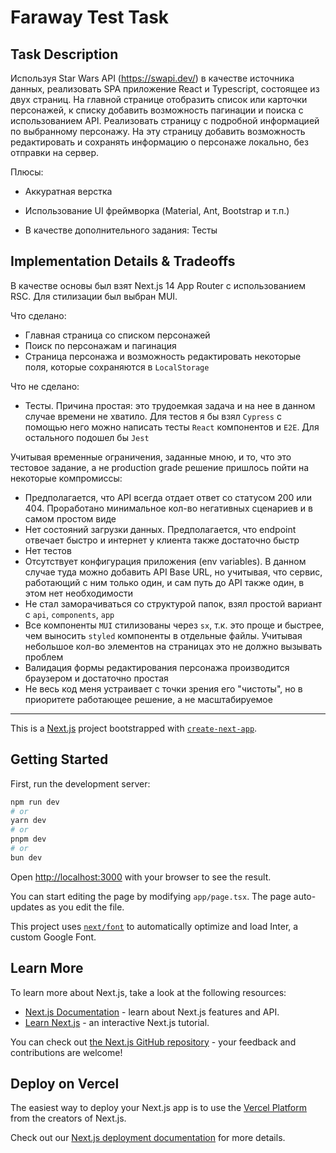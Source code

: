 # Faraway Test Task

## Task Description
Используя Star Wars API (https://swapi.dev/) в качестве источника данных, реализовать SPA приложение React и Typescript, состоящее из двух страниц.
На главной странице отобразить список или карточки персонажей, к списку добавить возможность пагинации и поиска с использованием API.
Реализовать страницу с подробной информацией по выбранному персонажу. На эту страницу добавить возможность редактировать и сохранять информацию о персонаже локально, без отправки на сервер.

Плюсы:
+ Аккуратная верстка
+ Использование UI фреймворка (Material, Ant, Bootstrap и т.п.)
  
+ В качестве дополнительного задания: Тесты

## Implementation Details & Tradeoffs

В качестве основы был взят Next.js 14 App Router с использованием RSC.
Для стилизации был выбран MUI.

Что сделано:

- Главная страница со списком персонажей
- Поиск по персонажам и пагинация
- Страница персонажа и возможность редактировать некоторые поля, которые сохраняются в `LocalStorage`

Что не сделано:

- Тесты. Причина простая: это трудоемкая задача и на нее в данном случае времени не хватило.
Для тестов я бы взял `Cypress` с помощью него можно написать тесты `React` компонентов и `E2E`. Для остального подошел бы `Jest`

Учитывая временные ограничения, заданные мною, и то, что это тестовое задание, а не production grade решение пришлось пойти на некоторые компромиссы:

- Предполагается, что API всегда отдает ответ со статусом 200 или 404. Проработано минимальное кол-во негативных сценариев и в самом простом виде
- Нет состояний загрузки данных. Предполагается, что endpoint отвечает быстро и интернет у клиента также достаточно быстр
- Нет тестов
- Отсутствует конфигурация приложения (env variables). В данном случае туда можно добавить API Base URL, но учитывая, что сервис, работающий с ним только один, и сам путь до API также один, в этом нет необходимости
- Не стал заморачиваться со структурой папок, взял простой вариант с `api`, `components`, `app`
- Все компоненты `MUI` стилизованы через `sx`, т.к. это проще и быстрее, чем выносить `styled` компоненты в отдельные файлы. Учитывая небольшое кол-во элементов на страницах это не должно вызывать проблем
- Валидация формы редактирования персонажа производится браузером и достаточно простая
- Не весь код меня устраивает с точки зрения его "чистоты", но в приоритете работающее решение, а не масштабируемое

---

This is a [Next.js](https://nextjs.org/) project bootstrapped with [`create-next-app`](https://github.com/vercel/next.js/tree/canary/packages/create-next-app).

## Getting Started

First, run the development server:

```bash
npm run dev
# or
yarn dev
# or
pnpm dev
# or
bun dev
```

Open [http://localhost:3000](http://localhost:3000) with your browser to see the result.

You can start editing the page by modifying `app/page.tsx`. The page auto-updates as you edit the file.

This project uses [`next/font`](https://nextjs.org/docs/basic-features/font-optimization) to automatically optimize and load Inter, a custom Google Font.

## Learn More

To learn more about Next.js, take a look at the following resources:

- [Next.js Documentation](https://nextjs.org/docs) - learn about Next.js features and API.
- [Learn Next.js](https://nextjs.org/learn) - an interactive Next.js tutorial.

You can check out [the Next.js GitHub repository](https://github.com/vercel/next.js/) - your feedback and contributions are welcome!

## Deploy on Vercel

The easiest way to deploy your Next.js app is to use the [Vercel Platform](https://vercel.com/new?utm_medium=default-template&filter=next.js&utm_source=create-next-app&utm_campaign=create-next-app-readme) from the creators of Next.js.

Check out our [Next.js deployment documentation](https://nextjs.org/docs/deployment) for more details.
